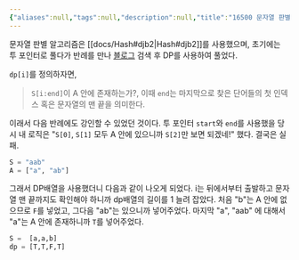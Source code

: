 ```yaml
---
{"aliases":null,"tags":null,"description":null,"title":"16500 문자열 판별 {boj} {dp, hash}","created":"2023-08-27T15:08:35","updated":"2023-08-27T15:17:01","dg-publish":true,"permalink":"/docs/16500 문자열 판별 {boj} {dp, hash}/","dgPassFrontmatter":true}
---
```


문자열 판별 알고리즘은 [[docs/Hash#djb2\|Hash#djb2]]를 사용했으며, 초기에는 투 포인터로 풀다가 반례를 만나 [블로그](https://dana-study-log.tistory.com/entry/Baekjoon-%EB%B0%B1%EC%A4%80-16500%EB%AC%B8%EC%9E%90%EC%97%B4-%ED%8C%90%EB%B3%84) 검색 후 DP를 사용하여 풀었다.

`dp[i]`를 정의하자면, 

> `S[i:end]`이 A 안에 존재하는가?, 이때 `end`는 마지막으로 찾은 단어들의 첫 인덱스 혹은 문자열의 맨 끝을 의미한다.

이래서 다음 반례에도 강인할 수 있었던 것이다. 투 포인터 `start`와 `end`를 사용했을 당시 내 로직은 "`S[0]`, `S[1]` 모두 A 안에 있으니까 `S[2]`만 보면 되겠네!" 했다. 결국은 실패.

```python
S = "aab"
A = ["a", "ab"]
```

그래서 DP배열을 사용했더니 다음과 같이 나오게 되었다. i는 뒤에서부터 출발하고 문자열 맨 끝까지도 확인해야 하니까 dp배열의 길이를 1 늘려 잡았다. 처음 "b"는 A 안에 없으므로 `F`를 넣었고, 그다음 "ab"는 있으니까 넣어주었다. 마지막 "a", "aab" 에 대해서 "a"는 A 안에 존재하니까 `T`를 넣어주었다.

```python
S =  [a,a,b]
dp = [T,T,F,T]
```
